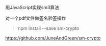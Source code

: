 <!--
 * @Author: kok-s0s
 * @Date: 2021-06-30 00:23:49
 * @LastEditors: kok-s0s
 * @LastEditTime: 2021-06-30 01:16:35
 * @Description: file content
-->
用JavaScript实现sm3算法

对一个pdf文件做签名验签操作

> npm install --save sm-crypto


https://github.com/JuneAndGreen/sm-crypto